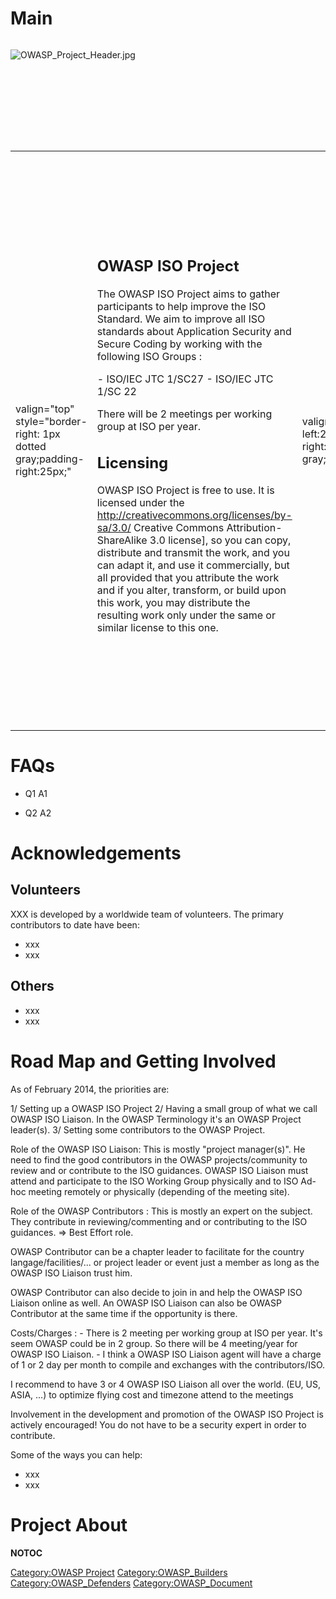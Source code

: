 # Main

<div style="width:100%;height:160px;border:0,margin:0;overflow: hidden;">

![OWASP_Project_Header.jpg](OWASP_Project_Header.jpg
"OWASP_Project_Header.jpg")

</div>

<table>
<tbody>
<tr class="odd">
<td><p>valign="top" style="border-right: 1px dotted gray;padding-right:25px;"</p></td>
<td><h2 id="owasp_iso_project">OWASP ISO Project</h2>
<p>The OWASP ISO Project aims to gather participants to help improve the ISO Standard. We aim to improve all ISO standards about Application Security and Secure Coding by working with the following ISO Groups :</p>
<p>- ISO/IEC JTC 1/SC27 - ISO/IEC JTC 1/SC 22</p>
<p>There will be 2 meetings per working group at ISO per year.</p>
<h2 id="licensing">Licensing</h2>
<p>OWASP ISO Project is free to use. It is licensed under the <a href="http://creativecommons.org/licenses/by-sa/3.0/">http://creativecommons.org/licenses/by-sa/3.0/</a> Creative Commons Attribution-ShareAlike 3.0 license], so you can copy, distribute and transmit the work, and you can adapt it, and use it commercially, but all provided that you attribute the work and if you alter, transform, or build upon this work, you may distribute the resulting work only under the same or similar license to this one.</p></td>
<td><p>valign="top" style="padding-left:25px;width:200px;border-right: 1px dotted gray;padding-right:25px;"</p></td>
<td><h2 id="what_is_xxx">What is XXX?</h2>
<p>OWASP XXX provides:</p>
<ul>
<li>xxx</li>
<li>xxx</li>
</ul>
<h2 id="presentation">Presentation</h2>
<p>Link to presentation</p>
<h2 id="project_leader">Project Leader</h2>
<p>Sebastien Gioria</p>
<h2 id="related_projects">Related Projects</h2>
<ul>
<li><a href="OWASP_CISO_Survey" title="wikilink">OWASP_CISO_Survey</a></li>
</ul></td>
<td><p>valign="top" style="padding-left:25px;width:200px;"</p></td>
<td><h2 id="quick_download">Quick Download</h2>
<ul>
<li>Link to page/download</li>
</ul>
<h2 id="news_and_events">News and Events</h2>
<ul>
<li>[20 Nov 2013] News 2</li>
<li>[30 Sep 2013] News 1</li>
</ul>
<h2 id="in_print">In Print</h2>
<p>This project can be purchased as a print on demand book from Lulu.com</p>
<h2 id="classifications">Classifications</h2>
<table>
<tbody>
<tr class="odd">
<td><p>align="center" valign="top" width="50%" rowspan="2"</p></td>
<td><figure>
<img src="Owasp-incubator-trans-85.png" title="Owasp-incubator-trans-85.png" alt="Owasp-incubator-trans-85.png" /><figcaption>Owasp-incubator-trans-85.png</figcaption>
</figure></td>
<td><p>align="center" valign="top" width="50%"</p></td>
<td><figure>
<img src="Owasp-builders-small.png" title="Owasp-builders-small.png" alt="Owasp-builders-small.png" /><figcaption>Owasp-builders-small.png</figcaption>
</figure></td>
</tr>
<tr class="even">
<td><p>align="center" valign="top" width="50%"</p></td>
<td><figure>
<img src="Owasp-defenders-small.png" title="Owasp-defenders-small.png" alt="Owasp-defenders-small.png" /><figcaption>Owasp-defenders-small.png</figcaption>
</figure></td>
<td></td>
<td></td>
</tr>
<tr class="odd">
<td><p>colspan="2" align="center"</p></td>
<td><figure>
<img src="Cc-button-y-sa-small.png" title="Cc-button-y-sa-small.png" alt="Cc-button-y-sa-small.png" /><figcaption>Cc-button-y-sa-small.png</figcaption>
</figure></td>
<td></td>
<td></td>
</tr>
<tr class="even">
<td><p>colspan="2" align="center"</p></td>
<td><figure>
<img src="Project_Type_Files_DOC.jpg" title="Project_Type_Files_DOC.jpg" alt="Project_Type_Files_DOC.jpg" /><figcaption>Project_Type_Files_DOC.jpg</figcaption>
</figure></td>
<td></td>
<td></td>
</tr>
</tbody>
</table></td>
</tr>
</tbody>
</table>

# FAQs

  - Q1
    A1

<!-- end list -->

  - Q2
    A2

# Acknowledgements

## Volunteers

XXX is developed by a worldwide team of volunteers. The primary
contributors to date have been:

  - xxx
  - xxx

## Others

  - xxx
  - xxx

# Road Map and Getting Involved

As of February 2014, the priorities are:

1/ Setting up a OWASP ISO Project 2/ Having a small group of what we
call OWASP ISO Liaison. In the OWASP Terminology it's an OWASP Project
leader(s). 3/ Setting some contributors to the OWASP Project.

Role of the OWASP ISO Liaison: This is mostly "project manager(s)". He
need to find the good contributors in the OWASP projects/community to
review and or contribute to the ISO guidances. OWASP ISO Liaison must
attend and participate to the ISO Working Group physically and to ISO
Ad-hoc meeting remotely or physically (depending of the meeting site).

Role of the OWASP Contributors : This is mostly an expert on the
subject. They contribute in reviewing/commenting and or contributing to
the ISO guidances. =\> Best Effort role.

OWASP Contributor can be a chapter leader to facilitate for the country
langage/facilities/... or project leader or event just a member as long
as the OWASP ISO Liaison trust him.

OWASP Contributor can also decide to join in and help the OWASP ISO
Liaison online as well. An OWASP ISO Liaison can also be OWASP
Contributor at the same time if the opportunity is there.

Costs/Charges : - There is 2 meeting per working group at ISO per year.
It's seem OWASP could be in 2 group. So there will be 4 meeting/year for
OWASP ISO Liaison. - I think a OWASP ISO Liaison agent will have a
charge of 1 or 2 day per month to compile and exchanges with the
contributors/ISO.

I recommend to have 3 or 4 OWASP ISO Liaison all over the world. (EU,
US, ASIA, ...) to optimize flying cost and timezone attend to the
meetings

Involvement in the development and promotion of the OWASP ISO Project is
actively encouraged\! You do not have to be a security expert in order
to contribute.

Some of the ways you can help:

  - xxx
  - xxx

# Project About

__NOTOC__ <headertabs />

[Category:OWASP Project](Category:OWASP_Project "wikilink")
[Category:OWASP_Builders](Category:OWASP_Builders "wikilink")
[Category:OWASP_Defenders](Category:OWASP_Defenders "wikilink")
[Category:OWASP_Document](Category:OWASP_Document "wikilink")